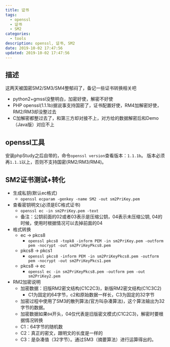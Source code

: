 ```yaml
---
title: 证书
tags: 
  - openssl
  - 证书
  - SM2
categories: 
  - tools
description: openssl, 证书, SM2
date: 2019‎-10-02 ‏‎17:47:56
updated: 2019‎-10-02 ‏‎‏‎‏‎17:47:56
---
```


## 描述

这两天被国密SM2/SM3/SM4整郁闷了，备记一些证书转换相关吧

+ python2+gmssl没整明白，加密好使，解密不好使
+ PHP openssl(1.1.1b)据说事支持国密了，证书配置好使，RM4加解密好使，RM2/RM3却没整过去
+ C加解密都整过去了，和第三方却对接不上，对方给的数据解密后和Demo（Java版）对应不上

## openssl工具

安装phpStudy之后自带的，命令`openssl version`查看版本：`1.1.1b`。
版本必须再`1.1.1`以上，否则不支持国密(RM2/RM3/RM4)。

## SM2证书测试+转化

+ 生成私钥(默认ec格式)
  + `openssl ecparam -genkey -name SM2 -out sm2PriKey.pem`
+ 查看密钥明文(必须是EC格式证书)
  + `openssl ec -in sm2PriKey.pem -text`
  + 备注：公钥前面的02或者03表示是压缩公钥，04表示未压缩公钥, 04的时候，使用时根据情况可以去掉前面的04
+ 格式转换
  + ec -> pkcs8
    + `openssl pkcs8 -topk8 -inform PEM -in sm2PriKey.pem -outform pem -nocrypt -out sm2PriKeyPkcs8.pem`
  + pkcs8 -> pkcs1
    + `openssl pkcs8 -inform PEM -in sm2PriKeyPkcs8.pem -outform pem -nocrypt -out sm2PriKeyPkcs1.pem`
  + pkcs8 -> ec
    + `openssl ec -in sm2PriKeyPkcs8.pem -outform pem -out sm2PriKey2.pem`
+ RM2加密说明
  + 加密数据：旧版RM2密文结构(C1C2C3)，新版RM2密文结构(C1C3C2)
    + C1为固定的64字节，c2和原始数据一样长，C3为固定的32字节
  + 加密过程中使用了SM3的散列算法(官方叫杂凑算法)，这个算法输出为32字节的数据。
  + 加密数据如果`04`开头，04仅代表是旧版密文模式(C1C2C3)，解密时要根据情况转换
  + C1：64字节的随机数
  + C2：真正的密文，跟明文的长度是一样的
  + C3：是杂凑值（32字节）。通过SM3（摘要算法）进行运算得出的。
